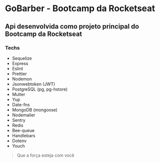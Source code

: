 # GoBarber - Bootcamp da Rocketseat

## Api desenvolvida como projeto principal do Bootcamp da Rocketseat

### Techs
* Sequelize
* Express
* Eslint
* Prettier
* Nodemon
* Jsonwebtoken (JWT)
* PostgreSQL (pg, pg-hstore)
* Multer
* Yup
* Date-fns
* MongoDB (mongoose)
* Nodemailer
* Sentry
* Redis
* Bee-queue
* Handlebars
* Dotenv
* Youch

> Que a força esteja com você
